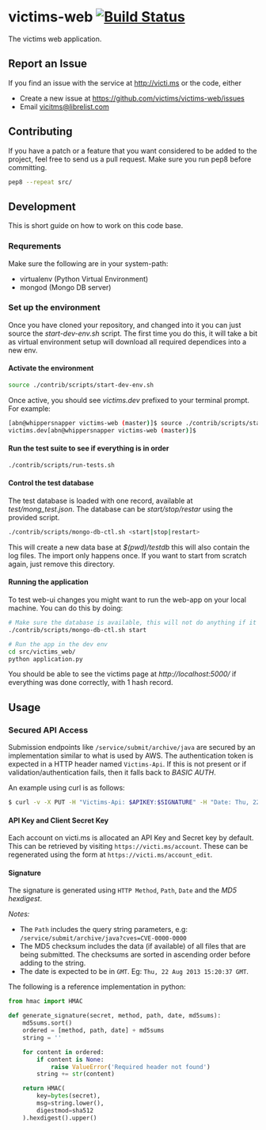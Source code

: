 victims-web [![Build Status](https://travis-ci.org/victims/victims-web.png)](https://travis-ci.org/victims/victims-web)
===========
The victims web application.
## Report an Issue
If you find an issue with the service at http://victi.ms or the code, either
* Create a new issue at https://github.com/victims/victims-web/issues
* Email vicitms@librelist.com

## Contributing
If you have a patch or a feature that you want considered to be added to the project, feel free to send us a pull request.
Make sure you run pep8 before committing.
```sh
pep8 --repeat src/
```
## Development
This is short guide on how to work on this code base.
### Requrements
Make sure the following are in your system-path:
* virtualenv (Python Virtual Environment)
* mongod (Mongo DB server)

### Set up the environment
Once you have cloned your repository, and changed into it you can just source the _start-dev-env.sh_ script. The first time you do this, it will take a bit as virtual environment setup will download all required dependices into a new env.
#### Activate the environment
```sh
source ./contrib/scripts/start-dev-env.sh
```
Once active, you should see _victims.dev_ prefixed to your terminal prompt. For example:
```sh
[abn@whippersnapper victims-web (master)]$ source ./contrib/scripts/start-dev-env.sh 
victims.dev[abn@whippersnapper victims-web (master)]$ 
```
#### Run the test suite to see if everything is in order
```sh
./contrib/scripts/run-tests.sh
```
#### Control the test database
The test database is loaded with one record, available at _test/mong_test.json_. The database can be _start/stop/restar_ using the provided script.
```sh
./contrib/scripts/mongo-db-ctl.sh <start|stop|restart>
```
This will create a new data base at _$(pwd)/testdb_ this will also contain the log files. The import only happens once. If you want to start from scratch again, just remove this directory.
#### Running the application
To test web-ui changes you might want to run the web-app on your local machine. You can do this by doing:
```sh
# Make sure the database is available, this will not do anything if it is already running
./contrib/scripts/mongo-db-ctl.sh start

# Run the app in the dev env
cd src/victims_web/
python application.py
```
You should be able to see the victims page at _http://localhost:5000/_ if everything was done correctly, with 1 hash record.

## Usage
### Secured API Access
Submission endpoints like ```/service/submit/archive/java``` are secured by an implementation similar to what is used by AWS. The authentication token is expected in a HTTP header named ```Victims-Api```. If this is not present or if validation/authentication fails, then it falls back to *BASIC AUTH*.

An example using curl is as follows:
```sh
$ curl -v -X PUT -H "Victims-Api: $APIKEY:$SIGNATURE" -H "Date: Thu, 22 Aug 2013 15:20:37 GMT" -F archive=@$ARCHIVE http://$VICTIMS_SERVER/service/submit/archive/java?version=VID\&groupId=GID\&artifactId=AID\&cves=CVE-2013-0000,CVE-2013-0001
```
#### API Key and Client Secret Key
Each account on victi.ms is allocated an API Key and Secret key by default. This can be retrieved by visiting ```https://victi.ms/account```. These can be regenerated using the form at ```https://victi.ms/account_edit```.

#### Signature
The signature is generated using ```HTTP Method```, ```Path```, ```Date``` and the *MD5 hexdigest*.

_Notes:_
* The ```Path``` includes the query string parameters, e.g: ```/service/submit/archive/java?cves=CVE-0000-0000```
* The MD5 checksum includes the data (if available) of all files that are being submitted. The checksums are sorted in ascending order before adding to the string.
* The date is expected to be in ```GMT```. Eg: ```Thu, 22 Aug 2013 15:20:37 GMT```.

The following is a reference implementation in python:
```py
from hmac import HMAC

def generate_signature(secret, method, path, date, md5sums):
    md5sums.sort()
    ordered = [method, path, date] + md5sums
    string = ''

    for content in ordered:
        if content is None:
            raise ValueError('Required header not found')
        string += str(content)

    return HMAC(
        key=bytes(secret),
        msg=string.lower(),
        digestmod=sha512
    ).hexdigest().upper()
```
